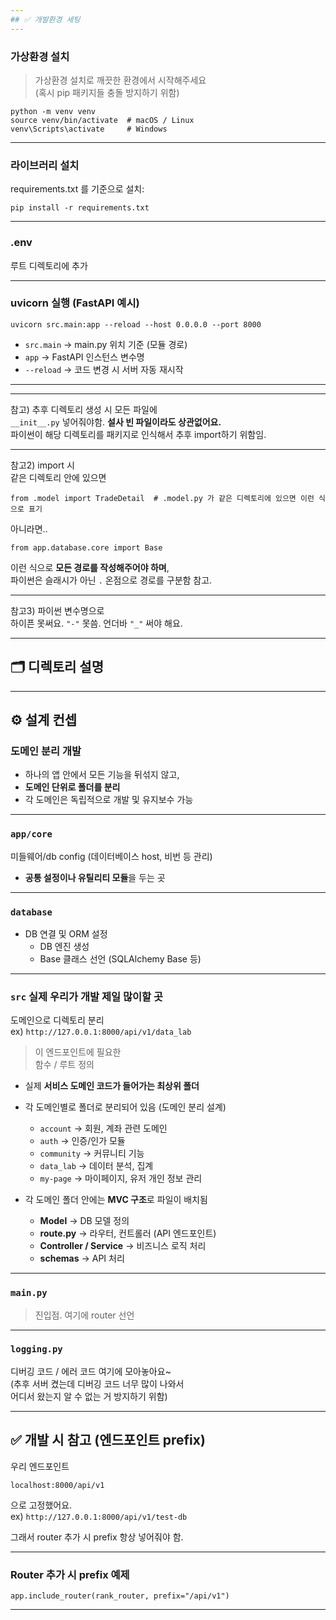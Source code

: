 ```yaml
---
## ✅ 개발환경 세팅
---
```


### 가상환경 설치

> 가상환경 설치로 깨끗한 환경에서 시작해주세요  
> (혹시 pip 패키지들 충돌 방지하기 위함)

```
python -m venv venv
source venv/bin/activate  # macOS / Linux
venv\Scripts\activate     # Windows
```

---

### 라이브러리 설치

requirements.txt 를 기준으로 설치:

```
pip install -r requirements.txt
```

---

### .env

루트 디렉토리에 추가

---

### uvicorn 실행 (FastAPI 예시)

```
uvicorn src.main:app --reload --host 0.0.0.0 --port 8000
```

- `src.main` → main.py 위치 기준 (모듈 경로)
- `app` → FastAPI 인스턴스 변수명
- `--reload` → 코드 변경 시 서버 자동 재시작

---

---

참고) 추후 디렉토리 생성 시 모든 파일에  
`__init__.py` 넣어줘야함. **설사 빈 파일이라도 상관없어요.**  
파이썬이 해당 디렉토리를 패키지로 인식해서 추후 import하기 위함임.

---

참고2) import 시  
같은 디렉토리 안에 있으면

```
from .model import TradeDetail  # .model.py 가 같은 디렉토리에 있으면 이런 식으로 표기
```

아니라면..

```
from app.database.core import Base
```

이런 식으로 **모든 경로를 작성해주어야 하며**,  
파이썬은 슬래시가 아닌 `.` 온점으로 경로를 구분함 참고.

---

참고3) 파이썬 변수명으로  
하이픈 못써요. `"-"` 못씀. 언더바 `"_"` 써야 해요.

---

## 🗂️ 디렉토리 설명

---

## ⚙️ 설계 컨셉

### 도메인 분리 개발

- 하나의 앱 안에서 모든 기능을 뒤섞지 않고,
- **도메인 단위로 폴더를 분리**
- 각 도메인은 독립적으로 개발 및 유지보수 가능

---

### `app/core`

미들웨어/db config (데이터베이스 host, 비번 등 관리)

- **공통 설정이나 유틸리티 모듈**을 두는 곳

---

### `database`

- DB 연결 및 ORM 설정
  - DB 엔진 생성
  - Base 클래스 선언 (SQLAlchemy Base 등)

---

### `src` 실제 우리가 개발 제일 많이할 곳

도메인으로 디렉토리 분리  
ex) `http://127.0.0.1:8000/api/v1/data_lab`

> 이 엔드포인트에 필요한  
> 함수 / 루트 정의

- 실제 **서비스 도메인 코드가 들어가는 최상위 폴더**
- 각 도메인별로 폴더로 분리되어 있음 (도메인 분리 설계)

  - `account` → 회원, 계좌 관련 도메인
  - `auth` → 인증/인가 모듈
  - `community` → 커뮤니티 기능
  - `data_lab` → 데이터 분석, 집계
  - `my-page` → 마이페이지, 유저 개인 정보 관리

- 각 도메인 폴더 안에는 **MVC 구조**로 파일이 배치됨
  - **Model** → DB 모델 정의
  - **route.py** → 라우터, 컨트롤러 (API 엔드포인트)
  - **Controller / Service** → 비즈니스 로직 처리
  - **schemas** → API 처리

---

### `main.py`

> 진입점. 여기에 router 선언

---

### `logging.py`

디버깅 코드 / 에러 코드 여기에 모아놓아요~  
(추후 서버 켰는데 디버깅 코드 너무 많이 나와서  
어디서 왔는지 알 수 없는 거 방지하기 위함)

---

## ✅ 개발 시 참고 (엔드포인트 prefix)

우리 엔드포인트

```
localhost:8000/api/v1
```

으로 고정했어요.  
ex) `http://127.0.0.1:8000/api/v1/test-db`

그래서 router 추가 시 prefix 항상 넣어줘야 함.

---

### Router 추가 시 prefix 예제

```
app.include_router(rank_router, prefix="/api/v1")

```

---
